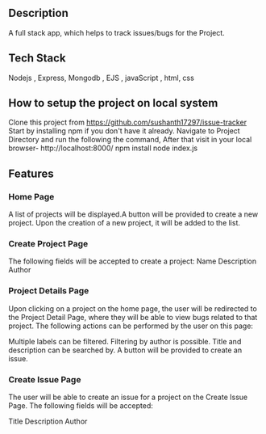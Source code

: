 ## Description
A full stack app, which helps to track issues/bugs for the Project.

## Tech Stack
Nodejs , Express, Mongodb , EJS , javaScript , html, css

## How to setup the project on local system
Clone this project from https://github.com/sushanth17297/issue-tracker
Start by installing npm if you don't have it already.
Navigate to Project Directory and run the following the command, After that visit in your local browser- http://localhost:8000/
     npm install
     node index.js

## Features
  
  ### Home Page 
  A list of projects will be displayed.A button will be provided to create a new project. Upon the creation of a new project, it will be added to the list.

  ### Create Project Page
  The following fields will be accepted to create a project:
   Name
   Description
   Author

  ### Project Details Page
  Upon clicking on a project on the home page, the user will be redirected to the Project Detail Page, where they will be able to view bugs related to that project. The following actions can be performed by the user on this page:

   Multiple labels can be filtered.
   Filtering by author is possible.
   Title and description can be searched by.
   A button will be provided to create an issue.

   ### Create Issue Page
   The user will be able to create an issue for a project on the Create Issue Page. The following fields will be accepted:

   Title
   Description
   Author
